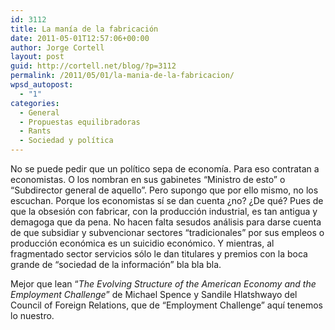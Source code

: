 ```yaml
---
id: 3112
title: La manía de la fabricación
date: 2011-05-01T12:57:06+00:00
author: Jorge Cortell
layout: post
guid: http://cortell.net/blog/?p=3112
permalink: /2011/05/01/la-mania-de-la-fabricacion/
wpsd_autopost:
  - "1"
categories:
  - General
  - Propuestas equilibradoras
  - Rants
  - Sociedad y polí­tica
---
```

No se puede pedir que un político sepa de economía. Para eso contratan a economistas. O los nombran en sus gabinetes &#8220;Ministro de esto&#8221; o &#8220;Subdirector general de aquello&#8221;. Pero supongo que por ello mismo, no los escuchan. Porque los economistas sí se dan cuenta ¿no? ¿De qué? Pues de que la obsesión con fabricar, con la producción industrial, es tan antigua y demagoga que da pena. No hacen falta sesudos análisis para darse cuenta de que subsidiar y subvencionar sectores &#8220;tradicionales&#8221; por sus empleos o producción económica es un suicidio económico. Y mientras, al fragmentado sector servicios sólo le dan titulares y premios con la boca grande de &#8220;sociedad de la información&#8221; bla bla bla.

Mejor que lean &#8220;_The Evolving Structure of the American Economy and the Employment Challenge_&#8221; de Michael Spence y Sandile Hlatshwayo del Council of Foreign Relations, que de &#8220;Employment Challenge&#8221; aquí tenemos lo nuestro.